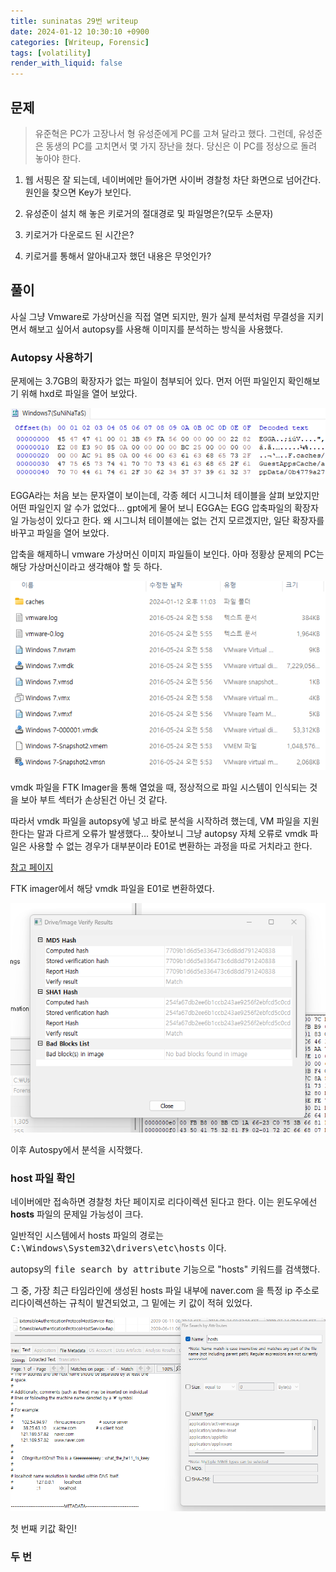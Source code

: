 ```yaml
---
title: suninatas 29번 writeup
date: 2024-01-12 10:30:10 +0900
categories: [Writeup, Forensic]
tags: [volatility]
render_with_liquid: false
---
```


## 문제
> 유준혁은 PC가 고장나서 형 유성준에게 PC를 고쳐 달라고 했다.
그런데, 유성준은 동생의 PC를 고치면서 몇 가지 장난을 쳤다.
당신은 이 PC를 정상으로 돌려 놓아야 한다.

1. 웹 서핑은 잘 되는데, 네이버에만 들어가면 사이버 경찰청 차단 화면으로 넘어간다. 원인을 찾으면 Key가 보인다.

2. 유성준이 설치 해 놓은 키로거의 절대경로 및 파일명은?(모두 소문자)

3. 키로거가 다운로드 된 시간은?

4. 키로거를 통해서 알아내고자 했던 내용은 무엇인가?

## 풀이

사실 그냥 Vmware로 가상머신을 직접 열면 되지만, 뭔가 실제 분석처럼 무결성을 지키면서 해보고 싶어서 autopsy를 사용해 이미지를 분석하는 방식을 사용했다.

### Autopsy 사용하기

문제에는 3.7GB의 확장자가 없는 파일이 첨부되어 있다.
먼저 어떤 파일인지 확인해보기 위해 hxd로 파일을 열어 보았다.

![1](/assets/img/posts/2024-01-12-hxd.png)

EGGA라는 처음 보는 문자열이 보이는데, 각종 헤더 시그니처 테이블을 살펴 보았지만 어떤 파일인지 알 수가 없었다...
gpt에게 물어 보니 EGGA는 EGG 압축파일의 확장자일 가능성이 있다고 한다. 왜 시그니처 테이블에는 없는 건지 모르겠지만, 일단 확장자를 바꾸고 파일을 열어 보았다.

압축을 해제하니 vmware 가상머신 이미지 파일들이 보인다. 아마 정황상 문제의 PC는 해당 가상머신이라고 생각해야 할 듯 하다.

![1](/assets/img/posts/2024-01-12-egg.png)

vmdk 파일을 FTK Imager을 통해 열었을 때, 정상적으로 파일 시스템이 인식되는 것을 보아 부트 섹터가 손상된건 아닌 것 같다.

따라서 vmdk 파일을 autopsy에 넣고 바로 분석을 시작하려 했는데, VM 파일을 지원한다는 말과 다르게 오류가 발생했다... 찾아보니 그냥 autopsy 자체 오류로 vmdk 파일은 사용할 수 없는 경우가 대부분이라 E01로 변환하는 과정을 따로 거치라고 한다.

[참고 페이지](https://sleuthkit.discourse.group/t/adding-a-disk-image-vmdk-format-failed/283/6)

FTK imager에서 해당 vmdk 파일을 E01로 변환하였다.

![2](/assets/img/posts/2024-01-12-e01.png)

이후 Autospy에서 분석을 시작했다.

### host 파일 확인

네이버에만 접속하면 경찰청 차단 페이지로 리다이렉션 된다고 한다. 이는 윈도우에선 <b>hosts</b> 파일의 문제일 가능성이 크다.

일반적인 시스템에서 hosts 파일의 경로는 <kbd>C:\Windows\System32\drivers\etc\hosts</kbd> 이다.

autopsy의 <kbd>file search by attribute</kbd> 기능으로 "hosts" 키워드를 검색했다.

그 중, 가장 최근 타임라인에 생성된 hosts 파일 내부에 naver.com 을 특정 ip 주소로 리다이렉션하는 규칙이 발견되었고, 그 밑에는 키 값이 적혀 있었다.

![3](/assets/img/posts/2024-01-12-hosts.png)

첫 번째 키값 확인!

### 두 번